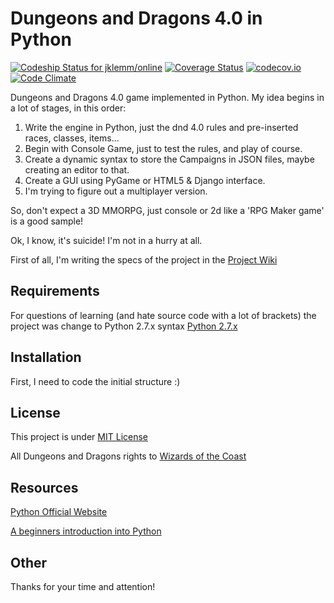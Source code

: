 # Dungeons and Dragons 4.0 in Python

[![Codeship Status for jklemm/online](https://codeship.com/projects/ab9cf8f0-c6a0-0132-c194-5a19aff8c0c6/status?branch=master)](https://codeship.com/projects/74728) [![Coverage Status](https://coveralls.io/repos/jklemm/py-dnd/badge.svg?branch=master)](https://coveralls.io/r/jklemm/py-dnd?branch=master) [![codecov.io](https://codecov.io/github/jklemm/py-dnd/coverage.svg?branch=master)](https://codecov.io/github/jklemm/py-dnd?branch=master) [![Code Climate](https://codeclimate.com/github/jklemm/py-dnd/badges/gpa.svg)](https://codeclimate.com/github/jklemm/py-dnd)

Dungeons and Dragons 4.0 game implemented in Python.
My idea begins in a lot of stages, in this order:

1. Write the engine in Python, just the dnd 4.0 rules and pre-inserted races, classes, items...
2. Begin with Console Game, just to test the rules, and play of course.
3. Create a dynamic syntax to store the Campaigns in JSON files, maybe creating an editor to that.
4. Create a GUI using PyGame or HTML5 & Django interface.
5. I'm trying to figure out a multiplayer version.

So, don't expect a 3D MMORPG, just console or 2d like a 'RPG Maker game' is a good sample!

Ok, I know, it's suicide! I'm not in a hurry at all.

First of all, I'm writing the specs of the project in the [Project Wiki](https://github.com/jklemm/py-dnd/wiki/)
## Requirements
For questions of learning (and hate source code with a lot of brackets) the project was change to Python 2.7.x syntax
[Python 2.7.x](https://www.python.org/download/releases/2.7/)
## Installation
First, I need to code the initial structure :)
## License
This project is under [MIT License](http://opensource.org/licenses/MIT)

All Dungeons and Dragons rights to [Wizards of the Coast](http://www.wizards.com/dnd/)
## Resources
[Python Official Website](https://www.python.org/)

[A beginners introduction into Python](http://www.afterhoursprogramming.com/tutorial/Python/Introduction/)

## Other
Thanks for your time and attention!